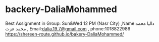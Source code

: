 # backery-DaliaMohammed
Best Assignment in Group: Sun&amp;Wed 12 PM (Nasr City) ,Name:داليا محمد محمد عزت  , Email:dalia.19.7@gmail.com , phone:1018822986
https://shereen-route.github.io/bakery-DaliaMohammed/

